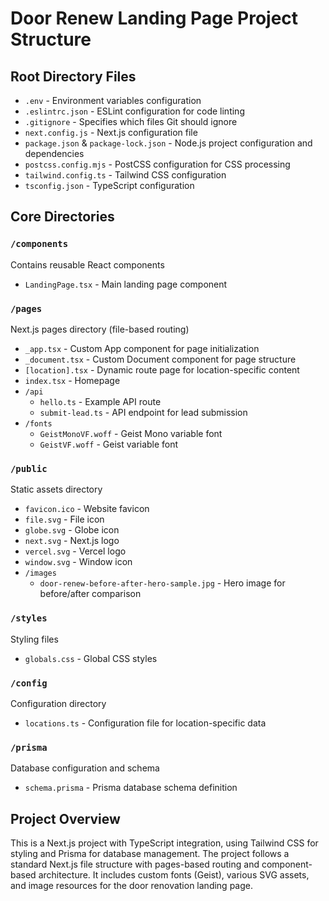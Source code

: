 # Door Renew Landing Page Project Structure

## Root Directory Files

- `.env` - Environment variables configuration
- `.eslintrc.json` - ESLint configuration for code linting
- `.gitignore` - Specifies which files Git should ignore
- `next.config.js` - Next.js configuration file
- `package.json` & `package-lock.json` - Node.js project configuration and dependencies
- `postcss.config.mjs` - PostCSS configuration for CSS processing
- `tailwind.config.ts` - Tailwind CSS configuration
- `tsconfig.json` - TypeScript configuration

## Core Directories

### `/components`
Contains reusable React components
- `LandingPage.tsx` - Main landing page component

### `/pages`
Next.js pages directory (file-based routing)
- `_app.tsx` - Custom App component for page initialization
- `_document.tsx` - Custom Document component for page structure
- `[location].tsx` - Dynamic route page for location-specific content
- `index.tsx` - Homepage
- `/api`
  - `hello.ts` - Example API route
  - `submit-lead.ts` - API endpoint for lead submission
- `/fonts`
  - `GeistMonoVF.woff` - Geist Mono variable font
  - `GeistVF.woff` - Geist variable font

### `/public`
Static assets directory
- `favicon.ico` - Website favicon
- `file.svg` - File icon
- `globe.svg` - Globe icon
- `next.svg` - Next.js logo
- `vercel.svg` - Vercel logo
- `window.svg` - Window icon
- `/images`
  - `door-renew-before-after-hero-sample.jpg` - Hero image for before/after comparison

### `/styles`
Styling files
- `globals.css` - Global CSS styles

### `/config`
Configuration directory
- `locations.ts` - Configuration file for location-specific data

### `/prisma`
Database configuration and schema
- `schema.prisma` - Prisma database schema definition

## Project Overview
This is a Next.js project with TypeScript integration, using Tailwind CSS for styling and Prisma for database management. The project follows a standard Next.js file structure with pages-based routing and component-based architecture. It includes custom fonts (Geist), various SVG assets, and image resources for the door renovation landing page.
